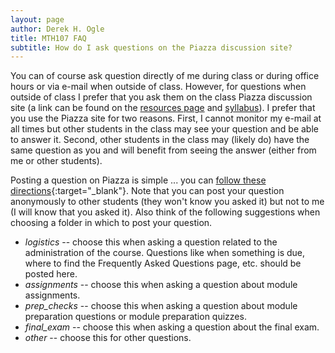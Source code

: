 ```yaml
---
layout: page
author: Derek H. Ogle
title: MTH107 FAQ
subtitle: How do I ask questions on the Piazza discussion site?
---
```


You can of course ask question directly of me during class or during office hours or via e-mail when outside of class. However, for questions when outside of class I prefer that you ask them on the class Piazza discussion site (a link can be found on the [resources page](../) and [syllabus](../../syllabus#assistance)). I prefer that you use the Piazza site for two reasons. First, I cannot monitor my e-mail at all times but other students in the class may see your question and be able to answer it. Second, other students in the class may (likely do) have the same question as you and will benefit from seeing the answer (either from me or other students).

Posting a question on Piazza is simple ... you can [follow these directions](https://support.piazza.com/support/solutions/articles/48000574396-students-post-a-question){:target="_blank"}. Note that you can post your question anonymously to other students (they won't know you asked it) but not to me (I will know that you asked it). Also think of the following suggestions when choosing a folder in which to post your question.

* *logistics* -- choose this when asking a question related to the administration of the course. Questions like when something is due, where to find the Frequently Asked Questions page, etc. should be posted here.
* *assignments* -- choose this when asking a question about module assignments.
* *prep_checks* -- choose this when asking a question about module preparation questions or module preparation quizzes.
* *final_exam* -- choose this when asking a question about the final exam.
* *other* -- choose this for other questions.

